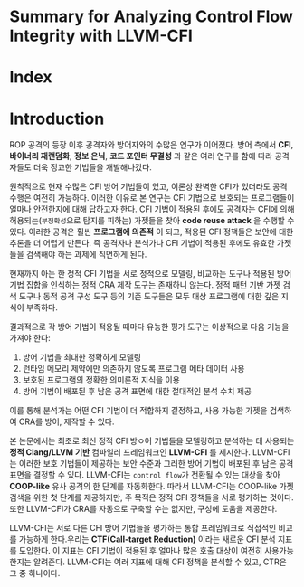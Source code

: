 # Summary for Analyzing Control Flow Integrity with LLVM-CFI

# Index

# Introduction
ROP 공격의 등장 이후 공격자와 방어자와의 수많은 연구가 이어졌다. 방어 측에서 **CFI**, **바이너리 재랜덤화**, **정보 은닉**, **코드 포인터 무결성** 과 같은 여러 연구를 함에 따라 공격자들도 더욱 정교한 기법들을 개발해나갔다. 

원칙적으로 현재 수많은 CFI 방어 기법들이 있고, 이론상 완벽한 CFI가 있더라도 공격 수행은 여전히 가능하다. 이러한 이유로 본 연구는 CFI 기법으로 보호되는 프로그램들이 얼마나 안전한지에 대해 답하고자 한다. CFI 기법이 적용된 후에도 공격자는 CFI에 의해 허용되는(`부정확성`으로 탐지를 피하는) 가젯들을 찾아 **code reuse attack** 을 수행할 수 있다. 이러한 공격은 훨씬 **프로그램에 의존적** 이 되고, 적용된 CFI 정책들은 보안에 대한 추론을 더 어렵게 만든다. 즉 공격자나 분석가나 CFI 기법이 적용된 후에도 유효한 가젯들을 검색해야 하는 과제에 직면하게 된다.

현재까지 아는 한 정적 CFI 기법을 서로 정적으로 모델링, 비교하는 도구나 적용된 방어 기법 집합을 인식하는 정적 CRA 제작 도구는 존재하니 않는다. 정적 패턴 기반 가젯 검색 도구나 동적 공격 구성 도구 등의 기존 도구들은 모두 대상 프로그램에 대한 깊은 지식이 부족하다. 

결과적으로 각 방어 기법이 적용될 때마다 유능한 평가 도구는 이상적으로 다음 기능을 가져야 한다:
1. 방어 기법을 최대한 정확하게 모델링
2. 런타임 메모리 제약에만 의존하지 않도록 프로그램 메타 데이터 사용
3. 보호된 프로그램의 정확한 의미론적 지식을 이용
4. 방어 기법이 배포된 후 남은 공격 표면에 대한 절대적인 분석 수치 제공

이를 통해 분석가는 어떤 CFI 기법이 더 적합하지 결정하고, 사용 가능한 가젯을 검색하여 CRA를 방어, 제작할 수 있다. 

본 논문에서는 최초로 최신 정적 CFI 방ㅇ어 기법들을 모델링하고 분석하는 데 사용되는 **정적 Clang/LLVM 기반** 컴파일러 프레임워크인 **LLVM-CFI** 를 제시한다. LLVM-CFI는 이러한 보호 기법들이 제공하는 보안 수준과 그러한 방어 기법이 배포된 후 남은 공격 표면을 결정할 수 있다. LLVM-CFI는 `control flow`가 전환될 수 있는 대상을 찾아 **COOP-like** 유사 공격의 한 단계를 자동화한다. 따라서 LLVM-CFI는 COOP-like 가젯 검색을 위한 첫 단계를 제공하지만, 주 목적은 정적 CFI 정책들을 서로 평가하는 것이다. 또한 LLVM-CFI가 CRA를 자동으로 구축할 수는 없지만, 구성에 도움을 제공한다. 

LLVM-CFI는 서로 다른 CFI 방어 기법들을 평가하는 통합 프레임워크로 직접적인 비교를 가능하게 한다.우리는 **CTF(Call-target Reduction)** 이라는 새로운 CFI 분석 지표를 도입한다. 이 지표는 CFI 기법이 적용된 후 얼마나 많은 호출 대상이 여전히 사용가능한지는 알려준다. LLVM-CFI는 여러 지표에 대해 CFI 정책을 분석할 수 있고, CTR은 그 중 하나이다.

